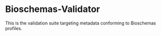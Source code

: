 # Bioschemas-Validator
This is the validation suite targeting metadata conforming to Bioschemas profiles. 
